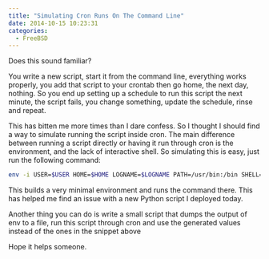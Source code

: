 ```yaml
---
title: "Simulating Cron Runs On The Command Line"
date: 2014-10-15 10:23:31
categories:
  - FreeBSD
---
```


Does this sound familiar?

You write a new script, start it from the command line, everything works properly, you add that script to your crontab then go home, the next day, nothing. So you end up setting up a schedule to run this script the next minute, the script fails, you change something, update the schedule, rinse and repeat. <!--more-->

This has bitten me more times than I dare confess. So I thought I should find a way to simulate running the script inside cron. The main difference between running a script directly or having it run through cron is the environment, and the lack of interactive shell. So simulating this is easy, just run the following command:
```bash
env -i USER=$USER HOME=$HOME LOGNAME=$LOGNAME PATH=/usr/bin:/bin SHELL=/bin/sh PWD=$HOME YOUR_SCRIPT_HERE
```

This builds a very minimal environment and runs the command there. This has helped me find an issue with a new Python script I deployed today.

Another thing you can do is write a small script that dumps the output of env to a file, run this script through cron and use the generated values instead of the ones in the snippet above

Hope it helps someone.